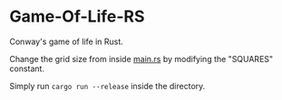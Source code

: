 # Game-Of-Life-RS
Conway's game of life in Rust.

Change the grid size from inside [main.rs](main/src/main.rs) by modifying the "SQUARES" constant.

Simply run `cargo run --release` inside the directory.
